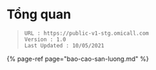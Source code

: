 # Tổng quan

> ```
> URL : https://public-v1-stg.omicall.com
> Version : 1.0
> Last Updated : 10/05/2021
> ```

{% page-ref page="bao-cao-san-luong.md" %}



